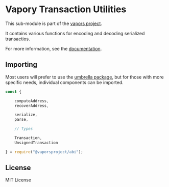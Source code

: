 Vapory Transaction Utilities
==============================

This sub-module is part of the [vapors project](https://github.com/vaporsjs/vapors.js).

It contains various functions for encoding and decoding serialized transactios.

For more information, see the [documentation](https://docs.vapors.io/v5/api/utils/transactions/).


Importing
---------

Most users will prefer to use the [umbrella package](https://www.npmjs.com/package/vapors),
but for those with more specific needs, individual components can be imported.

```javascript
const {

    computeAddress,
    recoverAddress,

    serialize,
    parse,

    // Types

    Transaction,
    UnsignedTransaction

} = require("@vaporsproject/abi");
```


License
-------

MIT License
